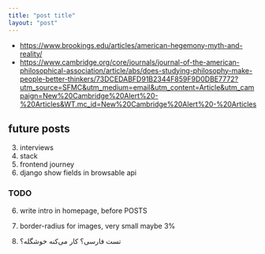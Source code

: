 ```yaml
---
title: "post title"
layout: "post"
---
```


- https://www.brookings.edu/articles/american-hegemony-myth-and-reality/
- https://www.cambridge.org/core/journals/journal-of-the-american-philosophical-association/article/abs/does-studying-philosophy-make-people-better-thinkers/73DCEDABFD91B2344F859F9D0DBE7772?utm_source=SFMC&utm_medium=email&utm_content=Article&utm_campaign=New%20Cambridge%20Alert%20-%20Articles&WT.mc_id=New%20Cambridge%20Alert%20-%20Articles

## future posts
3. interviews
4. stack
5. frontend journey
7. django show fields in browsable api

### TODO
6. write intro in homepage, before POSTS
8. border-radius for images, very small maybe 3%

9. تست فارسی؟ کار می‌کنه خوشگله؟
